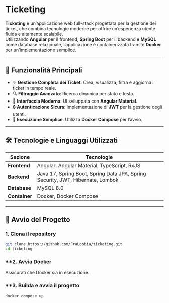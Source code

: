 #  Ticketing

**Ticketing** è un’applicazione web full-stack progettata per la gestione dei ticket, che combina tecnologie moderne per offrire un’esperienza utente fluida e altamente scalabile.  
Utilizzando **Angular** per il frontend, **Spring Boot** per il backend e **MySQL** come database relazionale, l’applicazione è containerizzata tramite **Docker** per un’implementazione semplice.

---

## 🌟 Funzionalità Principali

- ✨ **Gestione Completa dei Ticket**: Crea, visualizza, filtra e aggiorna i ticket in tempo reale.
- 🔍 **Filtraggio Avanzato**: Ricerca dinamica per stato e testo.
- 🎨 **Interfaccia Moderna**: UI sviluppata con **Angular Material**.
- 🔒 **Autenticazione Sicura**: Implementazione di **JWT** per la gestione degli utenti.
- 🐳 **Esecuzione Semplice**: Utilizza **Docker Compose** per l’avvio.

---

## 🛠️ Tecnologie e Linguaggi Utilizzati

| **Sezione**    | **Tecnologie**                                                                      |
|----------------|--------------------------------------------------------------------------------------|
| **Frontend**   | Angular, Angular Material, TypeScript, RxJS                                          |
| **Backend**    | Java 17, Spring Boot, Spring Data JPA, Spring Security, JWT, Hibernate, Lombok       |
| **Database**   | MySQL 8.0                                                                            |
| **Container**  | Docker, Docker Compose                                                               |

---

## 🚀 Avvio del Progetto

### **1. Clona il repository**

```bash
git clone https://github.com/FraLobbia/ticketing.git
cd ticketing
```

### **2. Avvia Docker

Assicurati che Docker sia in esecuzione.

### **3. Builda e avvia il progetto

```bash
docker compose up
```

